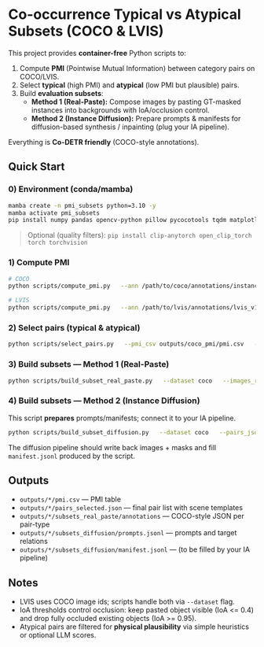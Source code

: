 # Co-occurrence Typical vs Atypical Subsets (COCO & LVIS)

This project provides **container-free** Python scripts to:
1. Compute **PMI** (Pointwise Mutual Information) between category pairs on COCO/LVIS.
2. Select **typical** (high PMI) and **atypical** (low PMI but plausible) pairs.
3. Build **evaluation subsets**:
   - **Method 1 (Real-Paste):** Compose images by pasting GT-masked instances into backgrounds with IoA/occlusion control.
   - **Method 2 (Instance Diffusion):** Prepare prompts & manifests for diffusion-based synthesis / inpainting (plug your IA pipeline).

Everything is **Co-DETR friendly** (COCO-style annotations).

## Quick Start

### 0) Environment (conda/mamba)
```bash
mamba create -n pmi_subsets python=3.10 -y
mamba activate pmi_subsets
pip install numpy pandas opencv-python pillow pycocotools tqdm matplotlib
```

> Optional (quality filters): `pip install clip-anytorch open_clip_torch torch torchvision`

### 1) Compute PMI
```bash
# COCO
python scripts/compute_pmi.py   --ann /path/to/coco/annotations/instances_train2017.json   --dataset coco   --min_images 100 --min_pair 20 --top_k 300   --out_dir outputs/coco_pmi

# LVIS
python scripts/compute_pmi.py   --ann /path/to/lvis/annotations/lvis_v1_train.json   --dataset lvis   --min_images 50 --min_pair 10 --top_k 500   --out_dir outputs/lvis_pmi
```

### 2) Select pairs (typical & atypical)
```bash
python scripts/select_pairs.py   --pmi_csv outputs/coco_pmi/pmi.csv   --cat_map_json outputs/coco_pmi/category_map.json   --dataset coco   --top_typical 20 --top_atypical 20   --llm_pairs_json optional_llm_pairs.json   --out_json outputs/coco_pairs_selected.json
```

### 3) Build subsets — Method 1 (Real-Paste)
```bash
python scripts/build_subset_real_paste.py   --dataset coco   --images_root /path/to/coco/train2017   --ann /path/to/coco/annotations/instances_train2017.json   --pairs_json outputs/coco_pairs_selected.json   --out_dir outputs/coco_subsets_real_paste   --per_pair_per_type 200   --max_workers 8
```

### 4) Build subsets — Method 2 (Instance Diffusion)
This script **prepares** prompts/manifests; connect it to your IA pipeline.
```bash
python scripts/build_subset_diffusion.py   --dataset coco   --pairs_json outputs/coco_pairs_selected.json   --out_dir outputs/coco_subsets_diffusion   --per_pair_per_type 200
```

The diffusion pipeline should write back images + masks and fill `manifest.jsonl` produced by the script.

## Outputs
- `outputs/*/pmi.csv`                           — PMI table
- `outputs/*/pairs_selected.json`               — final pair list with scene templates
- `outputs/*/subsets_real_paste/annotations`    — COCO-style JSON per pair-type
- `outputs/*/subsets_diffusion/prompts.jsonl`   — prompts and target relations
- `outputs/*/subsets_diffusion/manifest.jsonl`  — (to be filled by your IA pipeline)

## Notes
- LVIS uses COCO image ids; scripts handle both via `--dataset` flag.
- IoA thresholds control occlusion: keep pasted object visible (IoA <= 0.4) and drop fully occluded existing objects (IoA >= 0.95).
- Atypical pairs are filtered for **physical plausibility** via simple heuristics or optional LLM scores.
